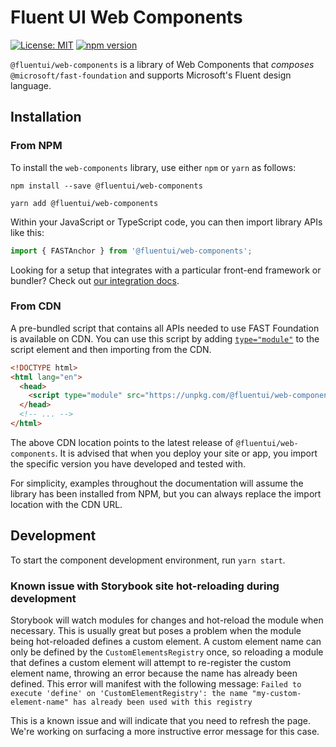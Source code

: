 # Fluent UI Web Components

[![License: MIT](https://img.shields.io/badge/License-MIT-yellow.svg)](https://opensource.org/licenses/MIT)
[![npm version](https://badge.fury.io/js/%40microsoft%2Fweb-components.svg)](https://badge.fury.io/js/%40microsoft%2Fweb-components)

`@fluentui/web-components` is a library of Web Components that _composes_ `@microsoft/fast-foundation` and supports Microsoft's Fluent design language.

## Installation

### From NPM

To install the `web-components` library, use either `npm` or `yarn` as follows:

```shell
npm install --save @fluentui/web-components
```

```shell
yarn add @fluentui/web-components
```

Within your JavaScript or TypeScript code, you can then import library APIs like this:

```ts
import { FASTAnchor } from '@fluentui/web-components';
```

Looking for a setup that integrates with a particular front-end framework or bundler? Check out [our integration docs](http://fast.design/docs/integrations/introduction).

### From CDN

A pre-bundled script that contains all APIs needed to use FAST Foundation is available on CDN. You can use this script by adding [`type="module"`](https://developer.mozilla.org/en-US/docs/Web/JavaScript/Guide/Modules) to the script element and then importing from the CDN.

```html
<!DOCTYPE html>
<html lang="en">
  <head>
    <script type="module" src="https://unpkg.com/@fluentui/web-components"></script>
  </head>
  <!-- ... -->
</html>
```

The above CDN location points to the latest release of `@fluentui/web-components`. It is advised that when you deploy your site or app, you import the specific version you have developed and tested with.

For simplicity, examples throughout the documentation will assume the library has been installed from NPM, but you can always replace the import location with the CDN URL.

## Development

To start the component development environment, run `yarn start`.

### Known issue with Storybook site hot-reloading during development

Storybook will watch modules for changes and hot-reload the module when necessary. This is usually great but poses a problem when the module being hot-reloaded defines a custom element. A custom element name can only be defined by the `CustomElementsRegistry` once, so reloading a module that defines a custom element will attempt to re-register the custom element name, throwing an error because the name has already been defined. This error will manifest with the following message:
`Failed to execute 'define' on 'CustomElementRegistry': the name "my-custom-element-name" has already been used with this registry`

This is a known issue and will indicate that you need to refresh the page. We're working on surfacing a more instructive error message for this case.
